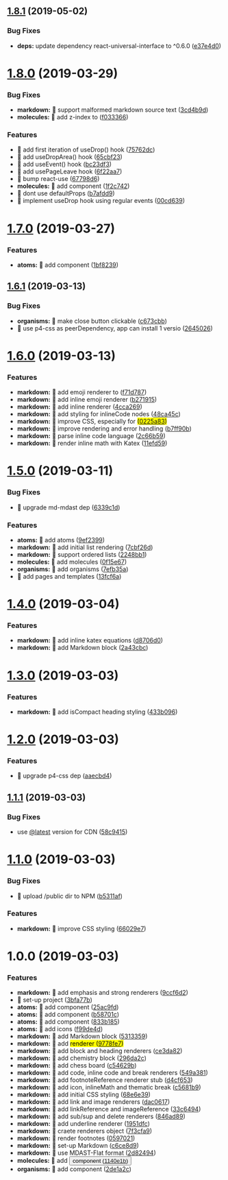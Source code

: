 ## [1.8.1](https://github.com/streamich/nice-ui/compare/v1.8.0...v1.8.1) (2019-05-02)


### Bug Fixes

* **deps:** update dependency react-universal-interface to ^0.6.0 ([e37e4d0](https://github.com/streamich/nice-ui/commit/e37e4d0))

# [1.8.0](https://github.com/streamich/nice-ui/compare/v1.7.0...v1.8.0) (2019-03-29)


### Bug Fixes

* **markdown:** 🐛 support malformed markdown source text ([3cd4b9d](https://github.com/streamich/nice-ui/commit/3cd4b9d))
* **molecules:** 🐛 add z-index to <PageFrame> ([f033366](https://github.com/streamich/nice-ui/commit/f033366))


### Features

* 🎸 add first iteration of useDrop() hook ([75762dc](https://github.com/streamich/nice-ui/commit/75762dc))
* 🎸 add useDropArea() hook ([65cbf23](https://github.com/streamich/nice-ui/commit/65cbf23))
* 🎸 add useEvent() hook ([bc23df3](https://github.com/streamich/nice-ui/commit/bc23df3))
* 🎸 add usePageLeave hook ([6f22aa7](https://github.com/streamich/nice-ui/commit/6f22aa7))
* 🎸 bump react-use ([67798d6](https://github.com/streamich/nice-ui/commit/67798d6))
* **molecules:** 🎸 add <PageFrame> component ([1f2c742](https://github.com/streamich/nice-ui/commit/1f2c742))
* 🎸 dont use defaultProps ([b7afdd9](https://github.com/streamich/nice-ui/commit/b7afdd9))
* 🎸 implement useDrop hook using regular events ([00cd639](https://github.com/streamich/nice-ui/commit/00cd639))

# [1.7.0](https://github.com/streamich/nice-ui/compare/v1.6.1...v1.7.0) (2019-03-27)


### Features

* **atoms:** 🎸 add <Iconista> component ([1bf8239](https://github.com/streamich/nice-ui/commit/1bf8239))

## [1.6.1](https://github.com/streamich/nice-ui/compare/v1.6.0...v1.6.1) (2019-03-13)


### Bug Fixes

* **organisms:** 🐛 make <Modal> close button clickable ([c673cbb](https://github.com/streamich/nice-ui/commit/c673cbb))
* 🐛 use p4-css as peerDependency, app can install 1 versio ([2645026](https://github.com/streamich/nice-ui/commit/2645026))

# [1.6.0](https://github.com/streamich/nice-ui/compare/v1.5.0...v1.6.0) (2019-03-13)


### Features

* **markdown:** 🎸 add emoji renderer to <Markdown> ([f71d787](https://github.com/streamich/nice-ui/commit/f71d787))
* **markdown:** 🎸 add inline emoji renderer ([b271915](https://github.com/streamich/nice-ui/commit/b271915))
* **markdown:** 🎸 add inline renderer ([4cca269](https://github.com/streamich/nice-ui/commit/4cca269))
* **markdown:** 🎸 add styling for inlineCode nodes ([48ca45c](https://github.com/streamich/nice-ui/commit/48ca45c))
* **markdown:** 🎸 improve CSS, especially for <mark> ([0225a83](https://github.com/streamich/nice-ui/commit/0225a83))
* **markdown:** 🎸 improve rendering and error handling ([b7ff90b](https://github.com/streamich/nice-ui/commit/b7ff90b))
* **markdown:** 🎸 parse inline code language ([2c66b59](https://github.com/streamich/nice-ui/commit/2c66b59))
* **markdown:** 🎸 render inline math with Katex ([11efd59](https://github.com/streamich/nice-ui/commit/11efd59))

# [1.5.0](https://github.com/streamich/nice-ui/compare/v1.4.0...v1.5.0) (2019-03-11)


### Bug Fixes

* 🐛 upgrade md-mdast dep ([6339c1d](https://github.com/streamich/nice-ui/commit/6339c1d))


### Features

* **atoms:** 🎸 add atoms ([9ef2399](https://github.com/streamich/nice-ui/commit/9ef2399))
* **markdown:** 🎸 add initial list rendering ([7cbf26d](https://github.com/streamich/nice-ui/commit/7cbf26d))
* **markdown:** 🎸 support ordered lists ([2248bb1](https://github.com/streamich/nice-ui/commit/2248bb1))
* **molecules:** 🎸 add molecules ([0f15e67](https://github.com/streamich/nice-ui/commit/0f15e67))
* **organisms:** 🎸 add organisms ([7efb35a](https://github.com/streamich/nice-ui/commit/7efb35a))
* 🎸 add pages and templates ([13fcf6a](https://github.com/streamich/nice-ui/commit/13fcf6a))

# [1.4.0](https://github.com/streamich/nice-ui/compare/v1.3.0...v1.4.0) (2019-03-04)


### Features

* **markdown:** 🎸 add inline katex equations ([d8706d0](https://github.com/streamich/nice-ui/commit/d8706d0))
* **markdown:** 🎸 add Markdown block ([2a43cbc](https://github.com/streamich/nice-ui/commit/2a43cbc))

# [1.3.0](https://github.com/streamich/nice-ui/compare/v1.2.0...v1.3.0) (2019-03-03)


### Features

* **markdown:** 🎸 add isCompact heading styling ([433b096](https://github.com/streamich/nice-ui/commit/433b096))

# [1.2.0](https://github.com/streamich/nice-ui/compare/v1.1.1...v1.2.0) (2019-03-03)


### Features

* 🎸 upgrade p4-css dep ([aaecbd4](https://github.com/streamich/nice-ui/commit/aaecbd4))

## [1.1.1](https://github.com/streamich/nice-ui/compare/v1.1.0...v1.1.1) (2019-03-03)


### Bug Fixes

* use [@latest](https://github.com/latest) version for CDN ([58c9415](https://github.com/streamich/nice-ui/commit/58c9415))

# [1.1.0](https://github.com/streamich/nice-ui/compare/v1.0.0...v1.1.0) (2019-03-03)


### Bug Fixes

* 🐛 upload /public dir to NPM ([b5311af](https://github.com/streamich/nice-ui/commit/b5311af))


### Features

* **markdown:** 🎸 improve CSS styling ([66029e7](https://github.com/streamich/nice-ui/commit/66029e7))

# 1.0.0 (2019-03-03)


### Features

* **markdown:** 🎸 add emphasis and strong renderers ([9ccf6d2](https://github.com/streamich/nice-ui/commit/9ccf6d2))
* 🎸 set-up project ([3bfa77b](https://github.com/streamich/nice-ui/commit/3bfa77b))
* **atoms:** 🎸 add <Avatar> component ([25ac9fd](https://github.com/streamich/nice-ui/commit/25ac9fd))
* **atoms:** 🎸 add <Ripple> component ([b58701c](https://github.com/streamich/nice-ui/commit/b58701c))
* **atoms:** 🎸 add <SpinnerCircle> component ([833b185](https://github.com/streamich/nice-ui/commit/833b185))
* **atoms:** 🎸 add icons ([f99de4d](https://github.com/streamich/nice-ui/commit/f99de4d))
* **markdown:** 🎸 add <Abc> Markdown block ([5313359](https://github.com/streamich/nice-ui/commit/5313359))
* **markdown:** 🎸 add <mark> renderer ([9778fe7](https://github.com/streamich/nice-ui/commit/9778fe7))
* **markdown:** 🎸 add block and heading renderers ([ce3da82](https://github.com/streamich/nice-ui/commit/ce3da82))
* **markdown:** 🎸 add chemistry block ([296da2c](https://github.com/streamich/nice-ui/commit/296da2c))
* **markdown:** 🎸 add chess board ([c54629b](https://github.com/streamich/nice-ui/commit/c54629b))
* **markdown:** 🎸 add code, inline code and break renderers ([549a381](https://github.com/streamich/nice-ui/commit/549a381))
* **markdown:** 🎸 add footnoteReference renderer stub ([d4cf653](https://github.com/streamich/nice-ui/commit/d4cf653))
* **markdown:** 🎸 add icon, inlineMath and thematic break ([c5681b9](https://github.com/streamich/nice-ui/commit/c5681b9))
* **markdown:** 🎸 add initial CSS styling ([68e6e39](https://github.com/streamich/nice-ui/commit/68e6e39))
* **markdown:** 🎸 add link and image renderers ([dac0617](https://github.com/streamich/nice-ui/commit/dac0617))
* **markdown:** 🎸 add linkReference and imageReference ([33c6494](https://github.com/streamich/nice-ui/commit/33c6494))
* **markdown:** 🎸 add sub/sup and delete renderers ([846ad89](https://github.com/streamich/nice-ui/commit/846ad89))
* **markdown:** 🎸 add underline renderer ([1951dfc](https://github.com/streamich/nice-ui/commit/1951dfc))
* **markdown:** 🎸 craete renderers object ([7f3cfa9](https://github.com/streamich/nice-ui/commit/7f3cfa9))
* **markdown:** 🎸 render footnotes ([0597021](https://github.com/streamich/nice-ui/commit/0597021))
* **markdown:** 🎸 set-up Markdown ([c6ce8d9](https://github.com/streamich/nice-ui/commit/c6ce8d9))
* **markdown:** 🎸 use MDAST-Flat format ([2d82494](https://github.com/streamich/nice-ui/commit/2d82494))
* **molecules:** 🎸 add <Button> component ([1140e1b](https://github.com/streamich/nice-ui/commit/1140e1b))
* **organisms:** 🎸 add <Box> component ([2de1a2c](https://github.com/streamich/nice-ui/commit/2de1a2c))
